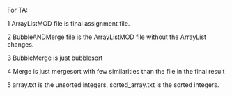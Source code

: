 For TA: 


1 ArrayListMOD file is final assignment file.

2 BubbleANDMerge file is the ArrayListMOD file without the ArrayList<Integer> changes.

3 BubbleMerge is  just bubblesort

4 Merge is just mergesort with few similarities than the file in the final result

5 array.txt is the unsorted integers, sorted_array.txt is the sorted integers. 



 

    

